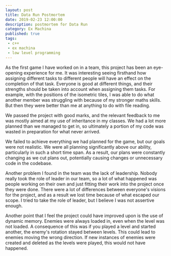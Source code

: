```yaml
---
layout: post
title: Data Run Postmortem
date: 2019-02-23 12:00:00
description: postmortem for Data Run
category: Ex Machina
published: true
tags:
 - c++
 - ex machina
 - low level programming
---
```

As the first game I have worked on in a team, this project has been an eye-opening experience for me. It was interesting seeing firsthand how assigning different tasks to different people will have an effect on the completion of that task. Everyone is good at different things, and their strengths should be taken into account when assigning them tasks. For example, with the positions of the isometric tiles, I was able to do what another member was struggling with because of my stronger maths skills. But then they were better than me at anything to do with file reading.

We passed the project with good marks, and the relevant feedback to me was mostly aimed at my use of inheritance in my classes. We had a lot more planned than we managed to get in, so ultimately a portion of my code was wasted in preparation for what never arrived.

We failed to achieve everything we had planned for the game, but our goals were not realistic. We were all planning significantly above our ability, particularly in such a short time span. As a result, our plans were constantly changing as we cut plans out, potentially causing changes or unnecessary code in the codebase.

Another problem I found in the team was the lack of leadership. Nobody really took the role of leader in our team, so a lot of what happened was people working on their own and just fitting their work into the project once they were done. There were a lot of differences between everyone's visions for the project, and as a result we lost time because of what escaped our scope. I tried to take the role of leader, but I believe I was not assertive enough.

Another point that I feel the project could have improved upon is the use of dynamic memory. Enemies were always loaded in, even when the level was not loaded. A consequence of this was if you played a level and started another, the enemy's rotation stayed between levels. This could lead to enemies moving the wrong direction. If new instances of enemies were created and deleted as the levels were played, this would not have happened.